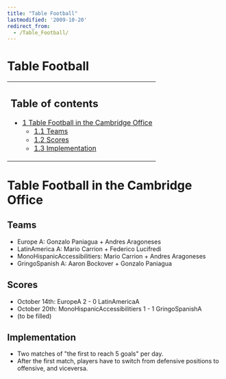 ```yaml
---
title: "Table Football"
lastmodified: '2009-10-20'
redirect_from:
  - /Table_Football/
---
```


Table Football
==============

<table>
<col width="100%" />
<tbody>
<tr class="odd">
<td align="left"><h2>Table of contents</h2>
<ul>
<li><a href="#table-football-in-the-cambridge-office">1 Table Football in the Cambridge Office</a>
<ul>
<li><a href="#teams">1.1 Teams</a></li>
<li><a href="#scores">1.2 Scores</a></li>
<li><a href="#implementation">1.3 Implementation</a></li>
</ul></li>
</ul></td>
</tr>
</tbody>
</table>

Table Football in the Cambridge Office
======================================

Teams
-----

-   Europe A: Gonzalo Paniagua + Andres Aragoneses
-   LatinAmerica A: Mario Carrion + Federico Lucifredi
-   MonoHispanicAccessibilitiers: Mario Carrion + Andres Aragoneses
-   GringoSpanish A: Aaron Bockover + Gonzalo Paniagua

Scores
------

-   October 14th: EuropeA 2 - 0 LatinAmericaA
-   October 20th: MonoHispanicAccessibilitiers 1 - 1 GringoSpanishA
-   (to be filled)

Implementation
--------------

-   Two matches of "the first to reach 5 goals" per day.
-   After the first match, players have to switch from defensive positions to offensive, and viceversa.


